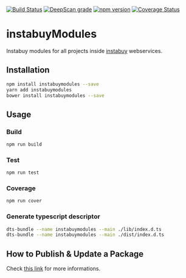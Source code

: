 [![Build Status](https://travis-ci.org/swallville/instabuyModules.svg?branch=master)](https://travis-ci.org/swallville/instabuyModules)
[![DeepScan grade](https://deepscan.io/api/projects/2250/branches/12684/badge/grade.svg)](https://deepscan.io/dashboard#view=project&pid=2250&bid=12684)
[![npm version](https://badge.fury.io/js/instabuymodules.svg)](https://badge.fury.io/js/instabuymodules)
[![Coverage Status](https://coveralls.io/repos/github/swallville/instabuyModules/badge.png?branch=master)](https://coveralls.io/github/swallville/instabuyModules?branch=master)
# instabuyModules
Instabuy modules for all projects inside [instabuy](https://instabuy.com.br "Instabuy website") webservices.

## Installation 
```sh
npm install instabuymodules --save
yarn add instabuymodules
bower install instabuymodules --save
```
## Usage
### Build 
```sh
npm run build
```
### Test 
```sh
npm run test
```
### Coverage 
```sh
npm run cover
```
### Generate typescript descriptor 
```sh
dts-bundle --name instabuymodules --main ./lib/index.d.ts
dts-bundle --name instabuymodules --main ./dist/index.d.ts
```
## How to Publish & Update a Package
Check [this link](https://docs.npmjs.com/getting-started/publishing-npm-packages#how-to-publish-a-package "Npm Documents") for more informations.

